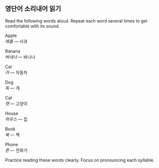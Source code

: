 ## 영단어 소리내어 읽기

Read the following words aloud. Repeat each word several times to get comfortable with its sound.

Apple  
*애플* — 사과

Banana  
*버내너* — 바나나

Car  
*카* — 자동차

Dog  
*독* — 개

Cat  
*캣* — 고양이

House  
*하우스* — 집

Book  
*북* — 책

Phone  
*폰* — 전화기

Practice reading these words clearly. Focus on pronouncing each syllable.